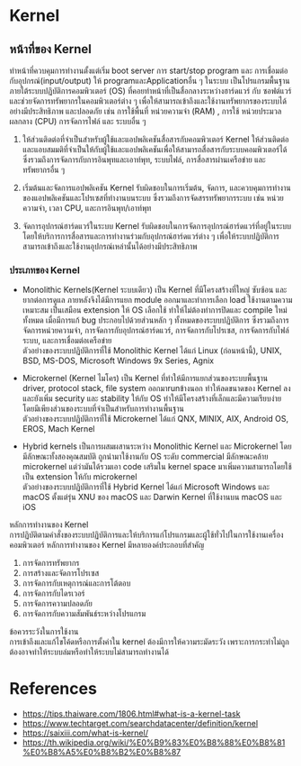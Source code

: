 # Kernel
</div>

## หน้าที่ของ Kernel 
ทำหน้าที่ควบคุมการทำงานตั้งแต่เริ่ม boot server การ start/stop program และ การเชื่อมต่อกับอุปกรณ์(input/output) ให้ programและApplicationอื่น ๆ ในระบบ เป็นโปรแกรมพื้นฐานภายใต้ระบบปฏิบัติการคอมพิวเตอร์ (OS) ที่คอยทำหน้าที่เป็นสื่อกลางระหว่างฮาร์ดแวร์ กับ ซอฟต์แวร์และช่วยจัดการทรัพยากรในคอมพิวเตอร์ต่าง ๆ เพื่อให้สามารถเข้าถึงและใช้งานทรัพยากรของระบบได้อย่างมีประสิทธิภาพ และปลอดภัย เช่น การใช้พื้นที่ หน่วยความจำ (RAM) , การใช้ หน่วยประมวลผลกลาง (CPU) การจัดการไฟล์ และ ระบบอื่น ๆ

1. ให้ส่วนติดต่อที่จำเป็นสำหรับผู้ใช้และแอปพลิเคชันสื่อสารกับคอมพิวเตอร์ Kernel ให้ส่วนติดต่อและแอบสมมติที่จำเป็นให้กับผู้ใช้และแอปพลิเคชันเพื่อให้สามารถสื่อสารกับระบบคอมพิวเตอร์ได้ ซึ่งรวมถึงการจัดการกับการอินพุทและเอาท์พุท, ระบบไฟล์, การสื่อสารผ่านเครือข่าย และทรัพยากรอื่น ๆ

2. เริ่มต้นและจัดการแอปพลิเคชัน Kernel รับผิดชอบในการเริ่มต้น, จัดการ, และควบคุมการทำงานของแอปพลิเคชันและโปรเซสที่ทำงานบนระบบ ซึ่งรวมถึงการจัดสรรทรัพยากรระบบ เช่น หน่วยความจำ, เวลา CPU, และการอินพุท/เอาท์พุท

3. จัดการอุปกรณ์ฮาร์ดแวร์ในระบบ Kernel รับผิดชอบในการจัดการอุปกรณ์ฮาร์ดแวร์ที่อยู่ในระบบ โดยให้บริการการสื่อสารและการทำงานร่วมกับอุปกรณ์ฮาร์ดแวร์ต่าง ๆ เพื่อให้ระบบปฏิบัติการสามารถเข้าถึงและใช้งานอุปกรณ์เหล่านั้นได้อย่างมีประสิทธิภาพ

### ประเภทของ Kernel
-  Monolithic Kernels(Kernel ระบบเดียว)
  เป็น Kernel ที่มีโครงสร้างที่ใหญ่ ซับซ้อน และ ยากต่อการดูแล ภายหลังจึงได้มีการแยก module ออกมาและทำการเลือก load ใช้งานตามความเหมาะสม เป็นเสมือน extension ให้ OS เลือกใช้ ทำให้ไม่ต้องทำการปิดและ compile ใหม่ทั้งหมด เมื่อมีการแก้ bug ประกอบไปด้วยส่วนหลัก ๆ ทั้งหมดของระบบปฏิบัติการ ซึ่งรวมถึงการจัดการหน่วยความจำ, การจัดการกับอุปกรณ์ฮาร์ดแวร์, การจัดการกับโปรเซส, การจัดการกับไฟล์ระบบ, และการเชื่อมต่อเครือข่าย <br> ตัวอย่างของระบบปฏิบัติการที่ใช้ Monolithic Kernel ได้แก่ Linux (ก่อนหน้านี้), UNIX, BSD, MS-DOS, Microsoft Windows 9x Series, Agnix 

-  Microkernel (Kernel ไมโคร)
   เป็น Kernel ที่ทำให้มีการแยกส่วนของระบบพื้นฐาน driver, protocol stack, file system ออกมาrunข้างนอก ทำให้ลดขนาดของ Kernel ลงและยังเพิ่ม security และ stability ให้กับ OS ทำให้มีโครงสร้างที่เล็กและมีความเรียบง่าย โดยมีเพียงส่วนของระบบที่จำเป็นสำหรับการทำงานพื้นฐาน <br> ตัวอย่างของระบบปฏิบัติการที่ใช้ Microkernel ได้แก่ QNX, MINIX, AIX, Android OS, EROS, Mach Kernel 

-  Hybrid kernels
เป็นการผสมผสานระหว่าง Monolithic Kernel และ Microkernel โดยมีลักษณะทั้งสองคุณสมบัติ ถูกนำมาใช้งานกับ OS ระดับ commercial มีลักษณะคล้าย microkernel แต่ว่ามันได้รวมเอา code เสริมใน kernel space มาเพิ่มความสามารถโดยใช้เป็น extension ให้กับ microkernel  <br> ตัวอย่างของระบบปฏิบัติการที่ใช้ Hybrid Kernel ได้แก่ Microsoft Windows และ macOS ตั้งแต่รุ่น XNU ของ macOS และ Darwin Kernel ที่ใช้งานบน macOS และ iOS

หลักการทำงานของ Kernel<br>
การปฏิบัติตามคำสั่งของระบบปฏิบัติการและให้บริการแก่โปรแกรมและผู้ใช้ทั่วไปในการใช้งานเครื่องคอมพิวเตอร์ หลักการทำงานของ Kernel มีหลายองค์ประกอบที่สำคัญ <br>
1. การจัดการทรัพยากร
2. การสร้างและจัดการโปรเซส
3. การจัดการกับเหตุการณ์และการโต้ตอบ
4. การจัดการกับไดรเวอร์
5. การจัดการความปลอดภัย
6. การจัดการกับความสัมพันธ์ระหว่างโปรแกรม


ข้อควรระวังในการใช้งาน<br>
การเข้าถึงและแก้ไขโค้ดหรือการตั้งค่าใน kernel ต้องมีการให้ความระมัดระวัง เพราะการกระทำไม่ถูกต้องอาจทำให้ระบบล่มหรือทำให้ระบบไม่สามารถทำงานได้<br>

# References
- https://tips.thaiware.com/1806.html#what-is-a-kernel-task
- https://www.techtarget.com/searchdatacenter/definition/kernel
- https://saixiii.com/what-is-kernel/
- https://th.wikipedia.org/wiki/%E0%B9%83%E0%B8%88%E0%B8%81%E0%B8%A5%E0%B8%B2%E0%B8%87
